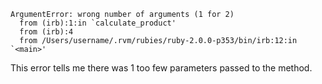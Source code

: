 ```
ArgumentError: wrong number of arguments (1 for 2)
  from (irb):1:in `calculate_product'
  from (irb):4
  from /Users/username/.rvm/rubies/ruby-2.0.0-p353/bin/irb:12:in `<main>'
```

This error tells me there was 1 too few parameters passed to the method.
